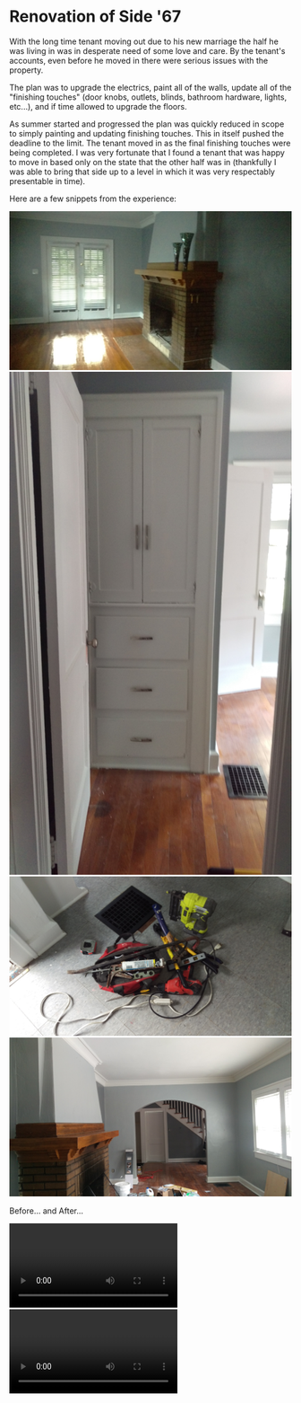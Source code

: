 # Renovation of Side '67

With the long time tenant moving out due to his new marriage the half he was living in was in desperate need of some love and care. By the tenant's accounts, even before he moved in there were serious issues with the property.

The plan was to upgrade the electrics, paint all of the walls, update all of the "finishing touches" (door knobs, outlets, blinds, bathroom hardware, lights, etc...), and if time allowed to upgrade the floors.

As summer started and progressed the plan was quickly reduced in scope to simply painting and updating finishing touches. This in itself pushed the deadline to the limit. The tenant moved in as the final finishing touches were being completed. I was very fortunate that I found a tenant that was happy to move in based only on the state that the other half was in (thankfully I was able to bring that side up to a level in which it was very respectably presentable in time).

Here are a few snippets from the experience:

![research_gif_larger][final]
![research_gif_larger][closet]
![research_gif_larger][tools]
![research_gif_larger][mid]

Before... and After...

<video style = 'max-width:100%; max-height:500px;' controls>
  <source src="/\_material/other/Side\_67\_Reno/start_shorter.mp4" type="video/mp4">
  Your browser does not support the video tag.
</video>
<video style = 'max-width:100%; max-height:500px;' controls>
  <source src="/\_material/other/Side\_67\_Reno/end\_first\_floor.mp4" type="video/mp4">
  Your browser does not support the video tag.
</video>

[mid]: /_material/other/Side_67_Reno/mid.jpg
[closet]: /_material/other/Side_67_Reno/closet.jpg
[final]: /_material/other/Side_67_Reno/final.jpg
[tools]: /_material/other/Side_67_Reno/tools.jpg
